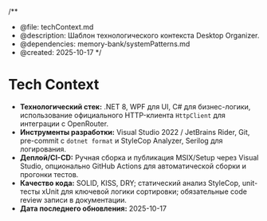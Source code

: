 /**
 * @file: techContext.md
 * @description: Шаблон технологического контекста Desktop Organizer.
 * @dependencies: memory-bank/systemPatterns.md
 * @created: 2025-10-17
 */

# Tech Context

- **Технологический стек:** .NET 8, WPF для UI, C# для бизнес-логики, использование официального HTTP-клиента `HttpClient` для интеграции с OpenRouter.
- **Инструменты разработки:** Visual Studio 2022 / JetBrains Rider, Git, pre-commit с `dotnet format` и StyleCop Analyzer, Serilog для логирования.
- **Деплой/CI-CD:** Ручная сборка и публикация MSIX/Setup через Visual Studio, опционально GitHub Actions для автоматической сборки и прогонки тестов.
- **Качество кода:** SOLID, KISS, DRY; статический анализ StyleCop, unit-тесты xUnit для ключевой логики сортировки; обязательные code review записи в документации.
- **Дата последнего обновления:** 2025-10-17
